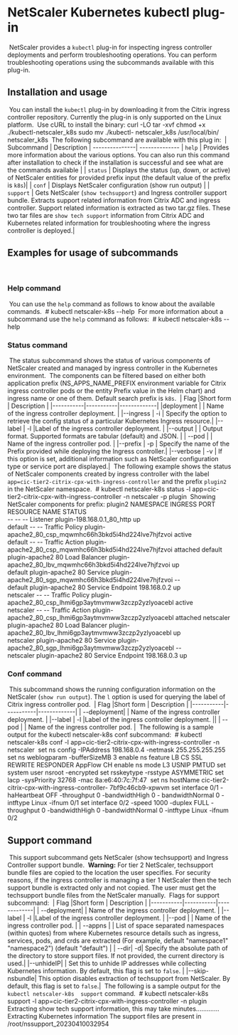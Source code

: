 # NetScaler Kubernetes kubectl plug-in
​
NetScaler provides a  `kubectl` plug-in for inspecting ingress controller deployments and perform troubleshooting operations.
You can perform troubleshooting operations using the subcommands available with this plug-in.
​
## Installation and usage
​
You can install the `kubectl` plug-in by downloading it from the Citrix ingress controller repository. Currently the plug-in is only supported on the Linux platform.
​
Use cURL to install the binary:
​
        curl -LO <Link>
        tar -xvf <Binary-Tar>
        chmod +x ./kubectl-netscaler_k8s
        sudo mv ./kubectl- netscaler_k8s /usr/local/bin/ netscaler_k8s
​
The following subcommand are available with this plug in:
​
| Subcommand   | Description |
---------------| --------------
|  `help`      |   Provides more information about the various options. You can also run this command after installation to check if the installation is successful and see what are the commands available |
|  `status`     | Displays the status (up, down, or active) of NetScaler entities for provided prefix input (the default value of the prefix is `k8s`)|
|  `conf`   |  Displays NetScaler configuration (show run output) |
|  `support`  | Gets NetScaler (`show techsupport`) and Ingress controller support bundle.  Extracts support related information from Citrix ADC and ingress controller. Support related information is extracted as two tar.gz files. These two tar files are `show tech support` information from Citrix ADC and Kubernetes related information for troubleshooting where the ingress controller is deployed.|
​
## Examples for usage of subcommands
​
### Help command
​
You can use the `help` command as follows to know about the available commands.
​
        # kubectl netscaler-k8s  --help
​
For more information about a subcommand use the `help` command as follows:
​
        # kubectl netscaler-k8s  <command> --help
​
### Status command
​
The status subcommand shows the status of various components of NetScaler created and
managed by ingress controller in the Kubernetes environment.
​
The components can be filtered based on either both application prefix (NS_APPS_NAME_PREFIX environment variable for Citrix ingress controller pods or the entity Prefix value in the Helm chart) and ingress name or one of them. Default search prefix is `k8s`.
​
| Flag      |Short form | Description |
|-----------|-----------|-------------|
|deployment |           | Name of the ingress controller deployment. |
|--ingress  | -i        | Specify the option to retrieve the config status of a particular Kubernetes Ingress resource.|
|--label    | -l |Label of the ingress controller deployment. |
|--output   |    |  Output format. Supported formats are tabular (default) and JSON. |
| --pod     |    | Name of the ingress controller pod.  |
|--prefix   | -p | Specify the name of the Prefix provided while deploying the Ingress controller.|
|--verbose  | -v | If this option is set, additional information such as NetScaler configuration type or service port are displayed.|
​
The following example shows the status of NetScaler components created by ingress controller with the label `app=cic-tier2-citrix-cpx-with-ingress-controller` and the prefix `plugin2` in the NetScaler namespace.
​
        # kubectl netscaler-k8s status -l app=cic-tier2-citrix-cpx-with-ingress-controller -n netscaler -p plugin
​
        Showing NetScaler components for prefix: plugin2
        NAMESPACE  INGRESS         PORT  RESOURCE          NAME                                                     STATUS   
        --         --              --    Listener          plugin-198.168.0.1_80_http                             up       
        default    --              --    Traffic Policy    plugin-apache2_80_csp_mqwmhc66h3bkd5i4hd224lve7hjfzvoi  active   
        default    --              --    Traffic Action    plugin-apache2_80_csp_mqwmhc66h3bkd5i4hd224lve7hjfzvoi  attached 
        default    plugin-apache2  80    Load Balancer     plugin-apache2_80_lbv_mqwmhc66h3bkd5i4hd224lve7hjfzvoi  up       
        default    plugin-apache2  80    Service           plugin-apache2_80_sgp_mqwmhc66h3bkd5i4hd224lve7hjfzvoi  --       
        default    plugin-apache2  80    Service Endpoint  198.168.0.2                                           up       
        netscaler     --              --    Traffic Policy    plugin-apache2_80_csp_lhmi6gp3aytmvmww3zczp2yzlyoacebl  active   
        netscaler     --              --    Traffic Action    plugin-apache2_80_csp_lhmi6gp3aytmvmww3zczp2yzlyoacebl  attached 
        netscaler     plugin-apache2  80    Load Balancer     plugin-apache2_80_lbv_lhmi6gp3aytmvmww3zczp2yzlyoacebl  up       
        netscaler     plugin-apache2  80    Service           plugin-apache2_80_sgp_lhmi6gp3aytmvmww3zczp2yzlyoacebl  --       
        netscaler     plugin-apache2  80    Service Endpoint  198.168.0.3 up
​
### Conf command
​
This subcommand shows the running configuration information on the NetScaler (`show run output`).
The `l` option is used for querying the label of Citrix ingress controller pod.
​
| Flag      |Short form | Description |
|-----------|-----------|-------------|
| --deployment|           | Name of the ingress controller deployment. |
|--label    | -l |Label of the ingress controller deployment. ||
| --pod     |    | Name of the ingress controller pod.  |
​
The following is a sample output for the kubectl netscaler-k8s conf subcommand:
​
        # kubectl netscaler-k8s conf -l app=cic-tier2-citrix-cpx-with-ingress-controller -n netscaler
​
        set ns config -IPAddress 198.168.0.4 -netmask 255.255.255.255
        set ns weblogparam -bufferSizeMB 3
        enable ns feature LB CS SSL REWRITE RESPONDER AppFlow CH
        enable ns mode L3 USNIP PMTUD
        set system user nsroot -encrypted
        set rsskeytype -rsstype ASYMMETRIC
        set lacp -sysPriority 32768 -mac 8a:e6:40:7c:7f:47
​
        set ns hostName cic-tier2-citrix-cpx-with-ingress-controller-
        7bf9c46cb9-xpwvm
        set interface 0/1 -haHeartbeat OFF -throughput 0 -bandwidthHigh 0 -
        bandwidthNormal 0 -intftype Linux -ifnum 0/1
        set interface 0/2 -speed 1000 -duplex FULL -throughput 0 -bandwidthHigh
        0 -bandwidthNormal 0 -intftype Linux -ifnum 0/2
​
## Support command
​
This support subcommand gets NetScaler (show techsupport) and Ingress Controller
support bundle.
​
**Warning:**
 For tier 2 NetScaler, techsupport bundle files are copied to the location the user
specifies. For security reasons, if the ingress controller is managing a tier 1 NetScaler then the tech support bundle is extracted only and not copied. The user must get the techsupport bundle files from the NetScaler manually.
​
Flags for support subcommand:
​
| Flag      |Short form | Description |
|-----------|-----------|-------------|
| --deployment|           | Name of the ingress controller deployment. |
|--label    | -l |Label of the ingress controller deployment. |
|--pod      |    | Name of the ingress controller pod.  |
| --appns   |     | List of space separated namespaces (within quotes) from where Kubernetes resource details such as ingress, services, pods, and crds are extracted (For example,  default "namespace1" "namespace2") (default "default")   |
| --dir|  -d| Specify the absolute path of the directory to store support files. If not provided, the current directory is used.|
|--unhideIP| | Set this to unhide IP addresses while collecting Kubernetes
information. By default, this flag is set to `false`. |
|--skip-nsbundle| This option disables extraction of techsupport from NetScaler. By default, this flag is set to `false`.|
​
The following is a sample output for the `kubectl netscaler-k8s  support` command.
​
        # kubectl netscaler-k8s support -l app=cic-tier2-citrix-cpx-with-ingress-controller -n plugin
        Extracting show tech support information, this may take
        minutes.............
​
        Extracting Kubernetes information
        The support files are present in /root/nssupport_20230410032954